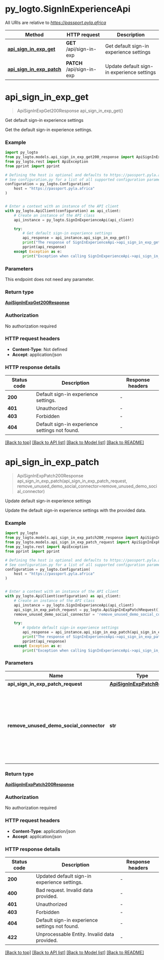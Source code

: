 # py_logto.SignInExperienceApi

All URIs are relative to *https://passport.pyla.africa*

Method | HTTP request | Description
------------- | ------------- | -------------
[**api_sign_in_exp_get**](SignInExperienceApi.md#api_sign_in_exp_get) | **GET** /api/sign-in-exp | Get default sign-in experience settings
[**api_sign_in_exp_patch**](SignInExperienceApi.md#api_sign_in_exp_patch) | **PATCH** /api/sign-in-exp | Update default sign-in experience settings


# **api_sign_in_exp_get**
> ApiSignInExpGet200Response api_sign_in_exp_get()

Get default sign-in experience settings

Get the default sign-in experience settings.

### Example


```python
import py_logto
from py_logto.models.api_sign_in_exp_get200_response import ApiSignInExpGet200Response
from py_logto.rest import ApiException
from pprint import pprint

# Defining the host is optional and defaults to https://passport.pyla.africa
# See configuration.py for a list of all supported configuration parameters.
configuration = py_logto.Configuration(
    host = "https://passport.pyla.africa"
)


# Enter a context with an instance of the API client
with py_logto.ApiClient(configuration) as api_client:
    # Create an instance of the API class
    api_instance = py_logto.SignInExperienceApi(api_client)

    try:
        # Get default sign-in experience settings
        api_response = api_instance.api_sign_in_exp_get()
        print("The response of SignInExperienceApi->api_sign_in_exp_get:\n")
        pprint(api_response)
    except Exception as e:
        print("Exception when calling SignInExperienceApi->api_sign_in_exp_get: %s\n" % e)
```



### Parameters

This endpoint does not need any parameter.

### Return type

[**ApiSignInExpGet200Response**](ApiSignInExpGet200Response.md)

### Authorization

No authorization required

### HTTP request headers

 - **Content-Type**: Not defined
 - **Accept**: application/json

### HTTP response details

| Status code | Description | Response headers |
|-------------|-------------|------------------|
**200** | Default sign-in experience settings. |  -  |
**401** | Unauthorized |  -  |
**403** | Forbidden |  -  |
**404** | Default sign-in experience settings not found. |  -  |

[[Back to top]](#) [[Back to API list]](../README.md#documentation-for-api-endpoints) [[Back to Model list]](../README.md#documentation-for-models) [[Back to README]](../README.md)

# **api_sign_in_exp_patch**
> ApiSignInExpPatch200Response api_sign_in_exp_patch(api_sign_in_exp_patch_request, remove_unused_demo_social_connector=remove_unused_demo_social_connector)

Update default sign-in experience settings

Update the default sign-in experience settings with the provided data.

### Example


```python
import py_logto
from py_logto.models.api_sign_in_exp_patch200_response import ApiSignInExpPatch200Response
from py_logto.models.api_sign_in_exp_patch_request import ApiSignInExpPatchRequest
from py_logto.rest import ApiException
from pprint import pprint

# Defining the host is optional and defaults to https://passport.pyla.africa
# See configuration.py for a list of all supported configuration parameters.
configuration = py_logto.Configuration(
    host = "https://passport.pyla.africa"
)


# Enter a context with an instance of the API client
with py_logto.ApiClient(configuration) as api_client:
    # Create an instance of the API class
    api_instance = py_logto.SignInExperienceApi(api_client)
    api_sign_in_exp_patch_request = py_logto.ApiSignInExpPatchRequest() # ApiSignInExpPatchRequest | 
    remove_unused_demo_social_connector = 'remove_unused_demo_social_connector_example' # str | Whether to remove unused demo social connectors. (These demo social connectors are only used during cloud user onboarding) (optional)

    try:
        # Update default sign-in experience settings
        api_response = api_instance.api_sign_in_exp_patch(api_sign_in_exp_patch_request, remove_unused_demo_social_connector=remove_unused_demo_social_connector)
        print("The response of SignInExperienceApi->api_sign_in_exp_patch:\n")
        pprint(api_response)
    except Exception as e:
        print("Exception when calling SignInExperienceApi->api_sign_in_exp_patch: %s\n" % e)
```



### Parameters


Name | Type | Description  | Notes
------------- | ------------- | ------------- | -------------
 **api_sign_in_exp_patch_request** | [**ApiSignInExpPatchRequest**](ApiSignInExpPatchRequest.md)|  | 
 **remove_unused_demo_social_connector** | **str**| Whether to remove unused demo social connectors. (These demo social connectors are only used during cloud user onboarding) | [optional] 

### Return type

[**ApiSignInExpPatch200Response**](ApiSignInExpPatch200Response.md)

### Authorization

No authorization required

### HTTP request headers

 - **Content-Type**: application/json
 - **Accept**: application/json

### HTTP response details

| Status code | Description | Response headers |
|-------------|-------------|------------------|
**200** | Updated default sign-in experience settings. |  -  |
**400** | Bad request. Invalid data provided. |  -  |
**401** | Unauthorized |  -  |
**403** | Forbidden |  -  |
**404** | Default sign-in experience settings not found. |  -  |
**422** | Unprocessable Entity. Invalid data provided. |  -  |

[[Back to top]](#) [[Back to API list]](../README.md#documentation-for-api-endpoints) [[Back to Model list]](../README.md#documentation-for-models) [[Back to README]](../README.md)

